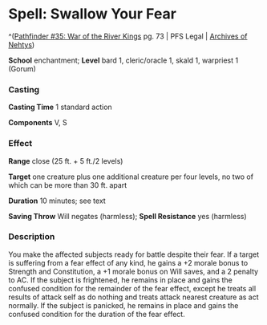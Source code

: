 # Spell: Swallow Your Fear

^([Pathfinder #35: War of the River Kings][ss-swallow-your-fear] pg. 73 | PFS Legal | [Archives of Nehtys][sn-swallow-your-fear])

**School** enchantment; **Level** bard 1, cleric/oracle 1, skald 1, warpriest 1 (Gorum)

### Casting

**Casting Time** 1 standard action  

**Components** V, S

### Effect

**Range** close (25 ft. + 5 ft./2 levels)  

**Target** one creature plus one additional creature per four levels, no two of which can be more than 30 ft. apart  

**Duration** 10 minutes; see text  

**Saving Throw** Will negates (harmless); **Spell Resistance** yes (harmless)

### Description

You make the affected subjects ready for battle despite their fear. If a target is suffering from a fear effect of any kind, he gains a +2 morale bonus to Strength and Constitution, a +1 morale bonus on Will saves, and a 2 penalty to AC. If the subject is frightened, he remains in place and gains the confused condition for the remainder of the fear effect, except he treats all results of attack self as do nothing and treats attack nearest creature as act normally. If the subject is panicked, he remains in place and gains the confused condition for the duration of the fear effect.

[ss-swallow-your-fear]: http://paizo.com/pathfinder/advent
[sn-swallow-your-fear]: http://www.archivesofnethys.com/SpellDisplay.aspx?ItemName=Swallow%20Your%20Fear